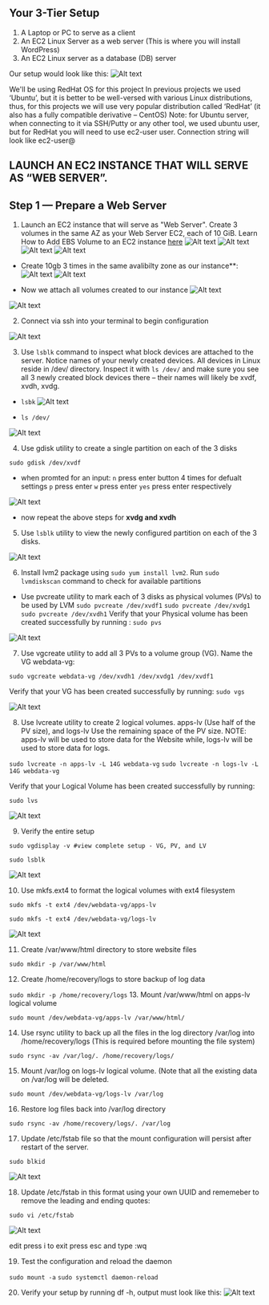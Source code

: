 ## Your 3-Tier Setup

1. A Laptop or PC to serve as a client
2. An EC2 Linux Server as a web server (This is where you will install WordPress)
3. An EC2 Linux server as a database (DB) server

Our setup would look like this:
![Alt text](Images/3tier%20app.webp)

We'll be using RedHat OS for this project
In previous projects we used ‘Ubuntu’, but it is better to be well-versed with various Linux distributions, thus, for this projects we will use very popular distribution called ‘RedHat’ (it also has a fully compatible derivative – CentOS)
Note: for Ubuntu server, when connecting to it via SSH/Putty or any other tool, we used ubuntu user, but for RedHat you will need to use ec2-user user. Connection string will look like ec2-user@<Public-IP>


## LAUNCH AN EC2 INSTANCE THAT WILL SERVE AS “WEB SERVER”.

## Step 1 — Prepare a Web Server

1. Launch an EC2 instance that will serve as "Web Server". Create 3 volumes in the same AZ as your Web Server EC2, each of 10 GiB.
Learn How to Add EBS Volume to an EC2 instance [here](https://www.youtube.com/watch?v=HPXnXkBzIHw)
![Alt text](Images/step%201%20launch%20ec2%20instance.png)
![Alt text](Images/step%201.0%20launch%20ec2%20Red%20Hat.png)
![Alt text](Images/notice%20az%20and%20hit%20volumes.png)
![Alt text](Images/create%203%2010gb%20volumes.png)

- Create 10gb 3 times in the same avalibilty zone as our instance**:
![Alt text](Images/create%203%2010gb%20volumes.png)
![Alt text](Images/10gb%20az%201a%20and%20save%20x3.png)

- Now we attach all volumes created to our instance 
![Alt text](Images/now%20we%20attach%20the%203%20volumes.png)

![Alt text](Images/select%20instance%20to%20be%20attched%20to%20and%20attach.png)

2. Connect via ssh into your terminal to begin configuration

![Alt text](Images/connect%20to%20the%20p6%20instance.png)

3. Use `lsblk` command to inspect what block devices are attached to the server. Notice names of your newly created devices. All devices in Linux reside in /dev/ directory. Inspect it with `ls /dev/` and make sure you see all 3 newly created block devices there – their names will likely be xvdf, xvdh, xvdg.

- `lsbk`
![Alt text](Images/4%20steps%20lsblk.png)

- `ls /dev/`

![Alt text](Images/ls%20dev%20xvdf-h%20showing.png)


4. Use gdisk utility to create a single partition on each of the 3 disks

`sudo gdisk /dev/xvdf`

- when promted for an input:
`n` press enter button 4 times for defualt settings
`p` press enter 
`w` press enter
`yes` press enter
respectively

![Alt text](Images/nand%20enter%20p%20enter%20wy%20for%20xvdf-h.png)

- now repeat the above steps for **xvdg and xvdh**

5. Use `lsblk` utility to view the newly configured partition on each of the 3 disks.

![Alt text](Images/lblk.png)


6. Install lvm2 package using `sudo yum install lvm2`. Run `sudo lvmdiskscan` command to check for available partitions

- Use pvcreate utility to mark each of 3 disks as physical volumes (PVs) to be used by LVM
`sudo pvcreate /dev/xvdf1`
`sudo pvcreate /dev/xvdg1`
`sudo pvcreate /dev/xvdh1`
Verify that your Physical volume has been created successfully by running  :
`sudo pvs`

![Alt text](Images/pv%20for%20xvdf-h%20created.png)

7. Use vgcreate utility to add all 3 PVs to a volume group (VG). Name the VG webdata-vg:
 
`sudo vgcreate webdata-vg /dev/xvdh1 /dev/xvdg1 /dev/xvdf1`
 
Verify that your VG has been created successfully by running:
`sudo vgs`

![Alt text](Images/vgs.png)

8. Use lvcreate utility to create 2 logical volumes. apps-lv (Use half of the PV size), and logs-lv Use the remaining space of the PV size. NOTE: apps-lv will be used to store data for the Website while, logs-lv will be used to store data for logs.
 
`sudo lvcreate -n apps-lv -L 14G webdata-vg`
`sudo lvcreate -n logs-lv -L 14G webdata-vg`
 
Verify that your Logical Volume has been created successfully by running:

`sudo lvs`

![Alt text](Images/lvs.png)

9. Verify the entire setup
 
`sudo vgdisplay -v #view complete setup - VG, PV, and LV`

`sudo lsblk`

![Alt text](Images/sudo%20lblk.png)

10. Use mkfs.ext4 to format the logical volumes with ext4 filesystem
 
`sudo mkfs -t ext4 /dev/webdata-vg/apps-lv`

`sudo mkfs -t ext4 /dev/webdata-vg/logs-lv`

![Alt text](Images/mkfs%20ext4.png)
 
11. Create /var/www/html directory to store website files
 
`sudo mkdir -p /var/www/html`
 
12. Create /home/recovery/logs to store backup of log data
 
`sudo mkdir -p /home/recovery/logs`
13. Mount /var/www/html on apps-lv logical volume
 
`sudo mount /dev/webdata-vg/apps-lv /var/www/html/`

14. Use rsync utility to back up all the files in the log directory /var/log into /home/recovery/logs (This is required before mounting the file system)
 
`sudo rsync -av /var/log/. /home/recovery/logs/`

15. Mount /var/log on logs-lv logical volume. (Note that all the existing data on /var/log will be deleted.

`sudo mount /dev/webdata-vg/logs-lv /var/log`
 
16. Restore log files back into /var/log directory
 
`sudo rsync -av /home/recovery/logs/. /var/log`
 
17. Update /etc/fstab file so that the mount configuration will persist after restart of the server.

`sudo blkid`

![Alt text](Images/sudo%20blkid.png)


18. Update /etc/fstab in this format using your own UUID and rememeber to remove the leading and ending quotes:

`sudo vi /etc/fstab`

![Alt text](Images/sudo%20vi%20var%20app%20&%20log.png)

edit press i
to exit press esc and type :wq

19. Test the configuration and reload the daemon
 
`sudo mount -a`
`sudo systemctl daemon-reload`
 
20. Verify your setup by running df -h, output must look like this:
![Alt text](Images/df%20-h%20after%20dameon%20restart.png)

